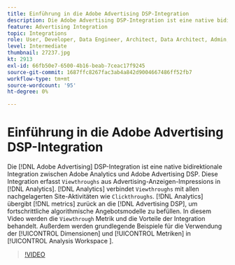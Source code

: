 ```yaml
---
title: Einführung in die Adobe Advertising DSP-Integration
description: Die Adobe Advertising DSP-Integration ist eine native bidirektionale Integration zwischen Adobe Analytics und Adobe Advertising DSP.
feature: Advertising Integration
topic: Integrations
role: User, Developer, Data Engineer, Architect, Data Architect, Admin, Leader
level: Intermediate
thumbnail: 27237.jpg
kt: 2913
exl-id: 66fb50e7-6500-4b16-beab-7ceac17f9245
source-git-commit: 1687ffc8267fac3ab4a842d9004667486ff52fb7
workflow-type: tm+mt
source-wordcount: '95'
ht-degree: 0%

---
```


# Einführung in die Adobe Advertising DSP-Integration

Die [!DNL Adobe Advertising] DSP-Integration ist eine native bidirektionale Integration zwischen Adobe Analytics und Adobe Advertising DSP. Diese Integration erfasst `Viewthroughs` aus Advertising-Anzeigen-Impressions in [!DNL Analytics]. [!DNL Analytics] verbindet `Viewthroughs` mit allen nachgelagerten Site-Aktivitäten wie `Clickthroughs`. [!DNL Analytics] übergibt [!DNL metrics] zurück an die [!DNL Advertising DSP], um fortschrittliche algorithmische Angebotsmodelle zu befüllen. In diesem Video werden die `Viewthrough` Metrik und die Vorteile der Integration behandelt. Außerdem werden grundlegende Beispiele für die Verwendung der [!UICONTROL Dimensionen] und [!UICONTROL Metriken] in [!UICONTROL Analysis Workspace &#x200B;].

>[!VIDEO](https://video.tv.adobe.com/v/27237/?quality=12&learn=on)
